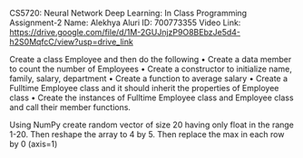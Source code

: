 CS5720: Neural Network Deep Learning: In Class Programming Assignment-2 
Name: Alekhya Aluri
ID: 700773355 
Video Link: https://drive.google.com/file/d/1M-2GUJnjzP9O8BEbzJe5d4-h2S0MqfcC/view?usp=drive_link

Create a class Employee and then do the following • Create a data member to count the number of Employees • Create a constructor to initialize name, family, salary, department • Create a function to average salary • Create a Fulltime Employee class and it should inherit the properties of Employee class • Create the instances of Fulltime Employee class and Employee class and call their member functions.

Using NumPy create random vector of size 20 having only float in the range 1-20. Then reshape the array to 4 by 5. Then replace the max in each row by 0 (axis=1)
